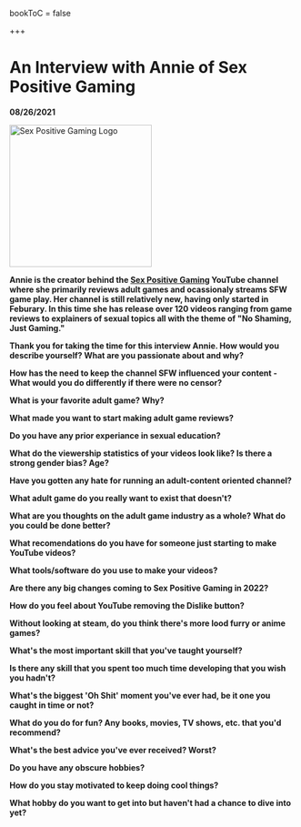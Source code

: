 bookToC = false

+++

# An Interview with Annie of Sex Positive Gaming

**08/26/2021**

<!-- This document is wirtten in a format called markdown. If you've never seen it before, that's fine. The gist is all the formatting is done in the text itself. Text with **two asterics** around it is bold, *one* is italic, and the things with less than and greater than signs and dashes you see here are comments that won't appear in the final page. if you want a link just do [link text in the square brackets](https://actuallLinkHere.com). If you really want to go nuts, you can technically mix in html too, so things like YouTube or Twitter embeds work too. If you want to put in a table, fancy math, colums of text, pictures, or footnotes let me know and I'll get that done for you. -->

<!-- I'd like to have at least one image to represent either you or your channel to put at the top, so if you could send me something to put there that you have full permision to let me embed on my site that would be lovely. -->

<!-- I've used the name Annie here, but if you'd rather I just make it "Sex Positive Gaming" everywhere, that's fine-->

<!-- if there are any questions you prefer not to answer, that's fine! Just put comment tags like this around the question. -->

<img src="/nonfree/interviews/[TODO].png" alt="Sex Positive Gaming Logo" height="250em">

<!-- feel free to edit this intro blurb: -->

**Annie is the creator behind the [Sex Positive Gaming](https://www.youtube.com/channel/UCsMuW8A0e4hQe4jL0279lQA) YouTube channel where she primarily reviews adult games and ocassionaly streams SFW game play. Her channel is still relatively new, having only started in Feburary. In this time she has release over 120 videos ranging from game reviews to explainers of sexual topics all with the theme of "No Shaming, Just Gaming."** 

**Thank you for taking the time for this interview Annie. How would you describe yourself? What are you passionate about and why?**



**How has the need to keep the channel SFW influenced your content - What would you do differently if there were no censor?**

**What is your favorite adult game? Why?**



**What made you want to start making adult game reviews?**



**Do you have any prior experiance in sexual education?**



**What do the viewership statistics of your videos look like? Is there a strong gender bias? Age?**



**Have you gotten any hate for running an adult-content oriented channel?**



**What adult game do you really want to exist that doesn't?**



**What are you thoughts on the adult game industry as a whole? What do you could be done better?**



**What recomendations do you have for someone just starting to make YouTube videos?**



**What tools/software do you use to make your videos?**



**Are there any big changes coming to Sex Positive Gaming in 2022?**



**How do you feel about YouTube removing the Dislike button?**



**Without looking at steam, do you think there's more lood furry or anime games?**



**What's the most important skill that you've taught yourself?**



**Is there any skill that you spent too much time developing that you wish you hadn't?**



**What's the biggest 'Oh Shit' moment you've ever had, be it one you caught in time or not?**



**What do you do for fun? Any books, movies, TV shows, etc. that you'd recommend?**



**What's the best advice you've ever received? Worst?**



**Do you have any obscure hobbies?**



**How do you stay motivated to keep doing cool things?**



**What hobby do you want to get into but haven't had a chance to dive into yet?**



